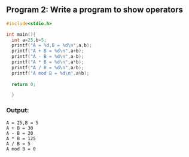 ## Program 2: Write a program to show operators

```c
#include<stdio.h>

int main(){
  int a=25,b=5;
  printf("A = %d,B = %d\n",a,b);
  printf("A + B = %d\n",a+b);
  printf("A - B = %d\n",a-b);
  printf("A * B = %d\n",a*b);
  printf("A / B = %d\n",a/b);
  printf("A mod B = %d\n",a%b);
  
  return 0;

  }

```

### Output:
```
A = 25,B = 5
A + B = 30
A - B = 20
A * B = 125
A / B = 5
A mod B = 0
```
